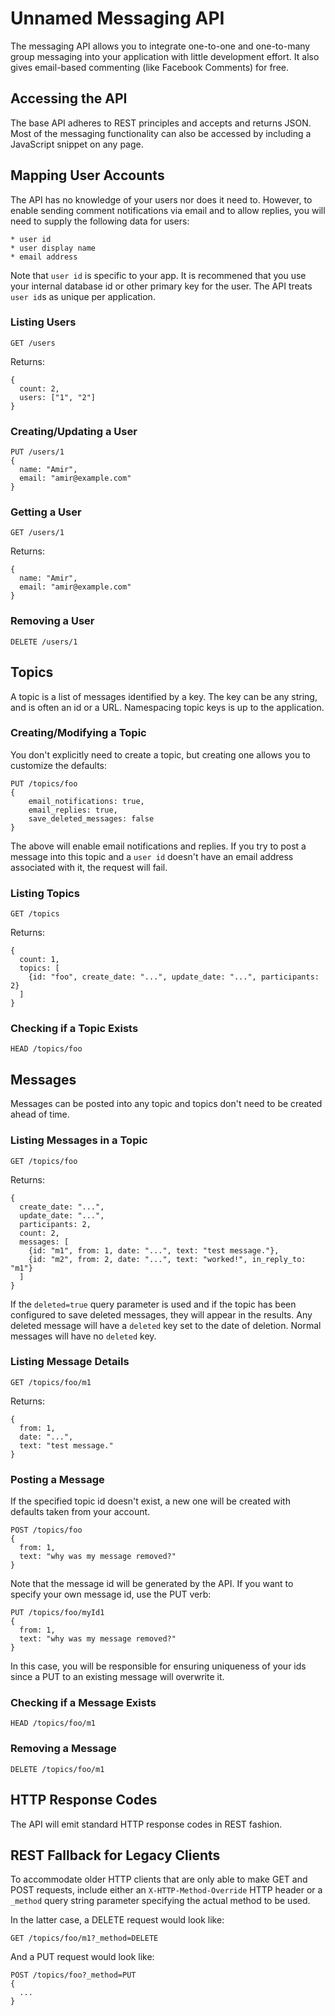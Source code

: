 # Unnamed Messaging API

The messaging API allows you to integrate one-to-one and one-to-many group
messaging into your application with little development effort. It also
gives email-based commenting (like Facebook Comments) for free.

## Accessing the API

The base API adheres to REST principles and accepts and returns JSON.
Most of the messaging functionality can also be accessed by including
a JavaScript snippet on any page.

## Mapping User Accounts

The API has no knowledge of your users nor does it need to. However, to
enable sending comment notifications via email and to allow replies, you
will need to supply the following data for users:

    * user id
    * user display name
    * email address

Note that `user id` is specific to your app. It is recommened that you use
your internal database id or other primary key for the user. The API treats
`user id`s as unique per application.

### Listing Users

    GET /users

Returns:

    {
      count: 2,
      users: ["1", "2"]
    }

### Creating/Updating a User

    PUT /users/1
    {
      name: "Amir",
      email: "amir@example.com"
    }

### Getting a User

    GET /users/1

Returns:

    {
      name: "Amir",
      email: "amir@example.com"
    }

### Removing a User

    DELETE /users/1

## Topics

A topic is a list of messages identified by a key. The key can be any
string, and is often an id or a URL. Namespacing topic keys is up to
the application.

### Creating/Modifying a Topic

You don't explicitly need to create a topic, but creating one allows you
to customize the defaults:

    PUT /topics/foo
    {
        email_notifications: true,
        email_replies: true,
        save_deleted_messages: false
    }

The above will enable email notifications and replies. If you try to post
a message into this topic and a `user id` doesn't have an email address
associated with it, the request will fail.

### Listing Topics

    GET /topics

Returns:

    {
      count: 1,
      topics: [
        {id: "foo", create_date: "...", update_date: "...", participants: 2}
      ]
    }

### Checking if a Topic Exists

    HEAD /topics/foo

## Messages

Messages can be posted into any topic and topics don't need to be created
ahead of time.

### Listing Messages in a Topic

    GET /topics/foo

Returns:

    {
      create_date: "...",
      update_date: "...",
      participants: 2,
      count: 2,
      messages: [
        {id: "m1", from: 1, date: "...", text: "test message."},
        {id: "m2", from: 2, date: "...", text: "worked!", in_reply_to: "m1"}
      ]
    }

If the `deleted=true` query parameter is used and if the topic has been
configured to save deleted messages, they will appear in the results. Any
deleted message will have a `deleted` key set to the date of deletion.
Normal messages will have no `deleted` key.

### Listing Message Details

    GET /topics/foo/m1

Returns:

    {
      from: 1,
      date: "...",
      text: "test message."
    }

### Posting a Message

If the specified topic id doesn't exist, a new one will be created with
defaults taken from your account.

    POST /topics/foo
    {
      from: 1,
      text: "why was my message removed?"
    }

Note that the message id will be generated by the API. If you want to
specify your own message id, use the PUT verb:

    PUT /topics/foo/myId1
    {
      from: 1,
      text: "why was my message removed?"
    }

In this case, you will be responsible for ensuring uniqueness of your ids
since a PUT to an existing message will overwrite it.

### Checking if a Message Exists

    HEAD /topics/foo/m1

### Removing a Message

    DELETE /topics/foo/m1

## HTTP Response Codes

The API will emit standard HTTP response codes in REST fashion.

## REST Fallback for Legacy Clients

To accommodate older HTTP clients that are only able to make GET and POST
requests, include either an `X-HTTP-Method-Override` HTTP header or a
`_method` query string parameter specifying the actual method to be used.

In the latter case, a DELETE request would look like:

    GET /topics/foo/m1?_method=DELETE

And a PUT request would look like:

    POST /topics/foo?_method=PUT
    {
      ...
    }
